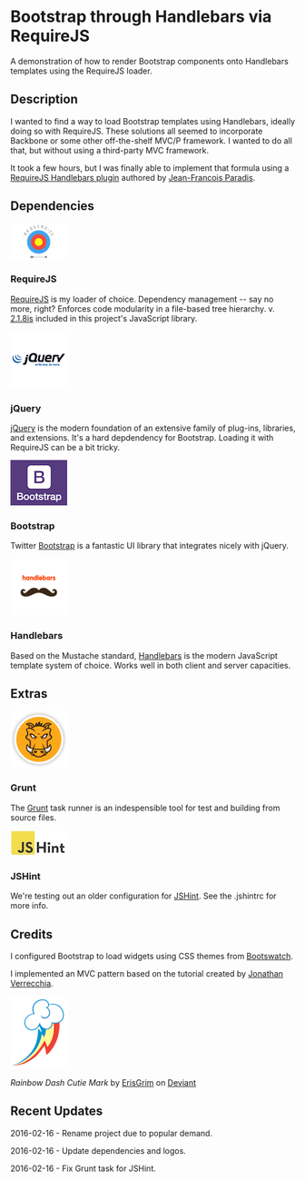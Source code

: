 # Bootstrap through Handlebars via RequireJS

A demonstration of how to render Bootstrap components onto Handlebars templates using the RequireJS loader.

## Description

I wanted to find a way to load Bootstrap templates using Handlebars, ideally doing so with RequireJS. These solutions all seemed to incorporate Backbone or some other off-the-shelf MVC/P framework. I wanted to do all that, but without using a third-party MVC framework.

It took a few hours, but I was finally able to implement that formula using a [RequireJS Handlebars plugin](https://github.com/jfparadis/requirejs-handlebars) authored by [Jean-Francois Paradis](http://www.jeanfrancoisparadis.com/).

## Dependencies

![RequireJS](src/img/vendors/requirejs/logo-01.png)
### RequireJS
[RequireJS](http://www.requirejs.org) is my loader of choice. Dependency management -- say no more, right? 
Enforces code modularity in a file-based tree hierarchy.
v. [2.1.8is](http://jrburke.com/2013/07/08/requirejs-2.1.8-released/) included in this project's JavaScript library.

![jQuery](src/img/vendors/jquery/logo-01.png)
### jQuery
[jQuery](http://www.jquery.org) is the modern foundation of an extensive family of plug-ins, libraries, and extensions. It's a hard depdendency for Bootstrap. Loading it with RequireJS can be a bit tricky.

![Bootstrap](src/img/vendors/bootstrap/logo-01.png)
### Bootstrap

Twitter [Bootstrap](http://getbootstrap.com) is a fantastic UI library that integrates nicely with jQuery.

![Handlebars](src/img/vendors/handlebars/logo-01.png)
### Handlebars

Based on the Mustache standard, [Handlebars](http://handlebarsjs.com/) is the modern JavaScript template system of choice. Works well in both client and server capacities.

## Extras

![Grunt](src/img/vendors/grunt/logo-01.png)
### Grunt
The [Grunt](http://www.gruntjs.org) task runner is an indespensible tool for test and building from source files.

![JSHint](src/img/vendors/jshint/logo-01.jpg)
### JSHint
We're testing out an older configuration for [JSHint](http://jshint.com/). See the .jshintrc for more info.

## Credits

I configured Bootstrap to load widgets using CSS themes from [Bootswatch](http://www.bootswatch.com).

I implemented an MVC pattern based on the tutorial created by [Jonathan Verrecchia](http://verekia.com/requirejs/build-simple-client-side-mvc-app-require-js/).

![Rainbow Dash](src/img/rainbow-dash/profile.png)

_Rainbow Dash Cutie Mark_ by [ErisGrim](http://erisgrim.deviantart.com/) on [Deviant](http://www.deviantart.com/morelikethis/312568678)

## Recent Updates

2016-02-16 - Rename project due to popular demand.

2016-02-16 - Update dependencies and logos.

2016-02-16 - Fix Grunt task for JSHint.



